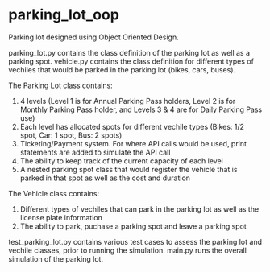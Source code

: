# parking_lot_oop

Parking lot designed using Object Oriented Design.

parking_lot.py contains the class definition of the parking lot as well as a parking spot. vehicle.py contains the class definition for different types of vechiles that would be parked in the parking lot (bikes, cars, buses). 

The Parking Lot class contains:
  1. 4 levels (Level 1 is for Annual Parking Pass holders, Level 2 is for Monthly Parking Pass holder, and Levels 3 & 4 are for Daily Parking Pass use)
  2. Each level has allocated spots for different vechile types (Bikes: 1/2 spot, Car: 1 spot, Bus: 2 spots)
  3. Ticketing/Payment system. For where API calls would be used, print statements are added to simulate the API call
  4. The ability to keep track of the current capacity of each level
  5. A nested parking spot class that would register the vehicle that is parked in that spot as well as the cost and  duration

The Vehicle class contains:
  1. Different types of vechiles that can park in the parking lot as well as the license plate information
  2. The ability to park, puchase a parking spot and leave a parking spot

test_parking_lot.py contains various test cases to assess the parking lot and vechile classes, prior to running the simulation. main.py runs the overall simulation of the parking lot.
